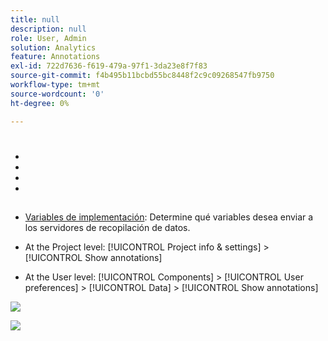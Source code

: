 ```yaml
---
title: null
description: null
role: User, Admin
solution: Analytics
feature: Annotations
exl-id: 722d7636-f619-479a-97f1-3da23e8f7f83
source-git-commit: f4b495b11bcbd55bc8448f2c9c09268547fb9750
workflow-type: tm+mt
source-wordcount: '0'
ht-degree: 0%

---
```


# 

>
>
>









* 

* 

* 

* 

## 





## 



* [Variables de implementación](../vars/overview.md): Determine qué variables desea enviar a los servidores de recopilación de datos.

* At the Project level: [!UICONTROL Project info &amp; settings] > [!UICONTROL Show annotations]

* At the User level: [!UICONTROL Components] > [!UICONTROL User preferences] > [!UICONTROL Data] > [!UICONTROL Show annotations]

![](assets/show-ann.png)

![](assets/show-ann2.png)

